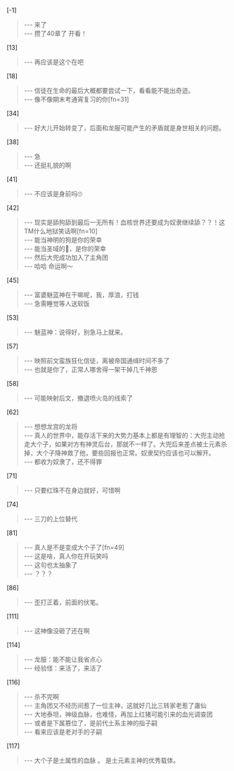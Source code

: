 
[-1] 
>--- 来了<br>
>--- 攒了40章了 开看！<br>

[13] 
>--- 再应该是这个在吧<br>

[18] 
>--- 信徒在生命的最后大概都要尝试一下，看看能不能出奇迹。<br>
>--- 像不像期末考通宵复习的你[fn=31]<br>

[34] 
>--- 好大儿开始转变了，后面和龙服可能产生的矛盾就是身世相关的问题。<br>

[38] 
>--- 急<br>
>--- 还挺礼貌的啊<br>

[41] 
>--- 不应该是身前吗🙄<br>

[42] 
>--- 现实是舔狗舔到最后一无所有！血核世界还要成为奴隶继续舔？？！这TM什么地狱笑话啊[fn=10]<br>
>--- 能当神明的狗是你的荣幸<br>
>--- 能当圣域的🐶，是你的荣幸<br>
>--- 然后大兜成功加入了主角团<br>
>--- 哈哈 命运啊～<br>

[45] 
>--- 富婆魅蓝神在干嘛呢，我，厚浪，打钱<br>
>--- 急需睡觉等人送软饭<br>

[53] 
>--- 魅蓝神：说得好，别急马上就来。<br>

[57] 
>--- 映照前文蛮族狂化信徒，离被帝国通缉时间不多了<br>
>--- 也就是你了，正常人哪舍得一架干掉几千神恩<br>

[58] 
>--- 可能映射后文，撤退喷火岛的线索了<br>

[62] 
>--- 想想龙宫的龙将<br>
>--- 真人的世界中，能存活下来的大势力基本上都是有理智的：大兜主动抢走大个子，如果对方有神灵后台，那就不一样了。大兜后来差点被土元素杀掉，大个子降神救了他，要些回报也正常。奴隶契约应该也可以解开。<br>
>--- 都收为奴隶了，还不得罪<br>

[71] 
>--- 只要红珠不在身边就好，可惜啊<br>

[74] 
>--- 三刀的上位替代<br>

[81] 
>--- 真人是不是变成大个子了[fn=49]<br>
>--- 这是啥，真人你在开玩笑吗<br>
>--- 这句也太抽象了<br>
>--- ？？？<br>

[86] 
>--- 歪打正着，前面的伏笔。<br>

[111] 
>--- 这神像没砸了还在啊<br>

[114] 
>--- 龙服：能不能让我省点心<br>
>--- 经验怪：来活了，来活了<br>

[116] 
>--- 杀不完啊<br>
>--- 主角团又不经历间惹了一位主神，这就好几比三转家老惹了蛊仙<br>
>--- 大地泰坦，神级血脉，也难怪，再加上红猪可能引来的血光调查团<br>
>--- 或者是下属篡位了，是前代土系主神的指子嗣<br>
>--- 看来应该是老对手的子嗣<br>

[117] 
>--- 大个子是土属性的血脉 。 是土元素主神的优秀载体。<br>
